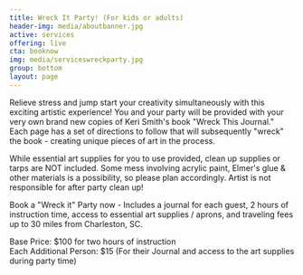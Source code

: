 ```yaml
---
title: Wreck It Party! (For kids or adults)
header-img: media/aboutbanner.jpg
active: services
offering: live
cta: booknow
img: media/serviceswreckparty.jpg
group: bottom
layout: page
---
```


Relieve stress and jump start your creativity simultaneously with this exciting artistic experience! You and your party will be provided with your very own brand new copies of Keri Smith's book "Wreck This Journal." Each page has a set of directions to follow that will subsequently "wreck" the book - creating unique pieces of art in the process. 

<!--more-->

While essential art supplies for you to use provided, clean up supplies or tarps are NOT included. Some mess involving acrylic paint, Elmer's glue & other materials is a possibility, so please plan accordingly. Artist is not responsible for after party clean up!


Book a "Wreck it" Party now - Includes a journal for each guest, 2 hours of instruction time, access to essential art supplies / aprons, and traveling fees up to 30 miles from Charleston, SC. 

Base Price: $100 for two hours of instruction <br>
Each Additional Person: $15 (For their Journal and access to the art supplies during party time)

